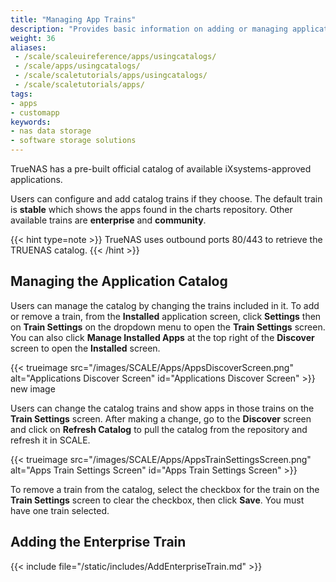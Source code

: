 ```yaml
---
title: "Managing App Trains"
description: "Provides basic information on adding or managing application trains in TrueNAS."
weight: 36
aliases:
 - /scale/scaleuireference/apps/usingcatalogs/
 - /scale/apps/usingcatalogs/
 - /scale/scaletutorials/apps/usingcatalogs/
 - /scale/scaletutorials/apps/
tags:
- apps
- customapp
keywords:
- nas data storage
- software storage solutions
---
```


TrueNAS has a pre-built official catalog of available iXsystems-approved applications.

Users can configure and add catalog trains if they choose.
The default train is **stable** which shows the apps found in the charts repository. Other available trains are **enterprise** and **community**.

{{< hint type=note >}}
TrueNAS uses outbound ports 80/443 to retrieve the TRUENAS catalog.
{{< /hint >}}

## Managing the Application Catalog
Users can manage the catalog by changing the trains included in it.
To add or remove a train, from the **Installed** application screen, click **Settings** then on **Train Settings** on the dropdown menu to open the **Train Settings** screen.
You can also click **Manage Installed Apps** at the top right of the **Discover** screen to open the **Installed** screen.

{{< trueimage src="/images/SCALE/Apps/AppsDiscoverScreen.png" alt="Applications Discover Screen" id="Applications Discover Screen" >}} new image

Users can change the catalog trains and show apps in those trains on the **Train Settings** screen. After making a change, go to the **Discover** screen and click on **Refresh Catalog** to pull the catalog from the repository and refresh it in SCALE.

{{< trueimage src="/images/SCALE/Apps/AppsTrainSettingsScreen.png" alt="Apps Train Settings Screen" id="Apps Train Settings Screen" >}}

To remove a train from the catalog, select the checkbox for the train on the **Train Settings** screen to clear the checkbox, then click **Save**.
You must have one train selected.
<!-- commenting out this section until we get confirmation of how to add a third-party catalog.
## Adding a Catalog 
{{< include file="/static/includes/ThirdPartyCatalogs.md" >}}

To deploy a third-party application, use the **Custom App** option.
 -->
## Adding the Enterprise Train

{{< include file="/static/includes/AddEnterpriseTrain.md" >}}
